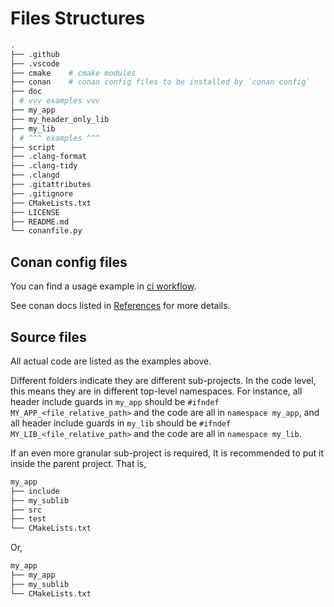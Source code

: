 # Files Structures

```bash
.
├── .github
├── .vscode
├── cmake    # cmake modules
├── conan    # conan config files to be installed by `conan config`
├── doc
│ # vvv examples vvv
├── my_app
├── my_header_only_lib
├── my_lib
│ # ^^^ examples ^^^
├── script
├── .clang-format
├── .clang-tidy
├── .clangd
├── .gitattributes
├── .gitignore
├── CMakeLists.txt
├── LICENSE
├── README.md
└── conanfile.py
```

## Conan config files

You can find a usage example in [ci workflow](.github/workflows/ci.yml).

See conan docs listed in [References](./README_references.md) for more details.

## Source files

All actual code are listed as the examples above.

Different folders indicate they are different sub-projects. In the code level, this means they are in different top-level namespaces. For instance, all header include guards in `my_app` should be `#ifndef MY_APP_<file_relative_path>` and the code
are all in `namespace my_app`, and all header include guards in `my_lib` should be `#ifndef MY_LIB_<file_relative_path>` and
the code are all in `namespace my_lib`.

If an even more granular sub-project is required, It is recommended to put it inside the parent project. That is,

```bash
my_app
├── include
├── my_sublib
├── src
├── test
└── CMakeLists.txt
```

Or,

```bash
my_app
├── my_app
├── my_sublib
└── CMakeLists.txt
```
